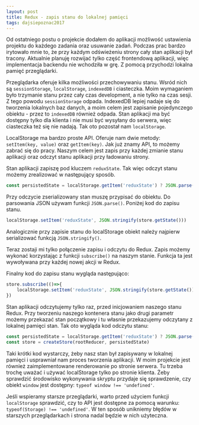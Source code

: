 ```yaml
---
layout: post
title: Redux - zapis stanu do lokalnej pamięci
tags: dajsiepoznac2017
---
```


Od ostatniego postu o projekcie dodałem do aplikacji możliwość ustawienia projektu do każdego zadania oraz usuwanie zadań. Podczas prac bardzo irytowało mnie to, że przy każdym odświeżeniu strony cały stan aplikacji był tracony. Aktualnie planuję rozwijać tylko część frontendową aplikacji, więc implementacja backendu nie wchodziła w grę. Z pomocą przychodzi lokalna pamięć przeglądarki.

<!--more-->

Przeglądarka oferuje kilka możliwości przechowywaniu stanu. Wsród nich są `sessionStorage`, `localStorage`, `indexedDB` i ciasteczka. Moim wymaganiem było trzymanie stanu przez cały czas development, a nie tylko na czas sesji. Z tego powodu `sessionStorage` odpada. IndexedDB lepiej nadaje się do tworzenia lokalnych baz danych, a moim celem jest zapisanie pojedynczego obiektu - przez to `indexedDB` również odpada. Stan aplikacji ma być dostępny tylko dla klienta i nie musi być wysyłany do serwera, więc ciasteczka też się nie nadają. Tak oto pozostał nam `localStorage`.

LocalStorage ma bardzo proste API. Oferuje nam dwie metody: `setItem(key, value)` oraz `getItem(key)`.
Jak już znamy API, to możemy zabrać się do pracy. Naszym celem jest zapis przy każdej zmianie stanu aplikacji oraz odczyt stanu aplikacji przy ładowaniu strony.

Stan aplikacji zapiszę pod kluczem `reduxState`.
Tak więc odczyt stanu możemy zrealizować w następujący sposób.

```javascript
const persistedState = localStorage.getItem('reduxState') ? JSON.parse(localStorage.getItem('reduxState')) : {}
```

Przy odczycie zserializowany stan muszę przypisać do obiektu. Do parsowania JSON używam funkcji `JSON.parse()`.
Poniżej kod do zapisu stanu.

```javascript
localStorage.setItem('reduxState', JSON.stringify(store.getState()))
```

Analogicznie przy zapisie stanu do localStorage obiekt należy najpierw serializować funkcją `JSON.stringify()`.

Teraz zostaji mi tylko połączenie zapisu i odczytu do Redux. Zapis możemy wykonać korzystając z funkcji `subscribe()` na naszym stanie. Funkcja ta jest wywoływana przy każdej nowej akcji w Redux.

Finalny kod do zapisu stanu wygląda następująco:

```javascript
store.subscribe(()=>{
    localStorage.setItem('reduxState', JSON.stringify(store.getState()))
})
```

Stan aplikacji odczytujemy tylko raz, przed inicjowaniem naszego stanu Redux. Przy tworzeniu naszego kontenera stanu jako drugi parametr możemy przekazać stan początkowy i tu własnie przekazujemy odczytany z lokalnej pamięci stan. Tak oto wygląda kod odczytu stanu:

```javascript
const persistedState = localStorage.getItem('reduxState') ? JSON.parse(localStorage.getItem('reduxState')) : {}
const store = createStore(rootReducer, persistedState)
```

Taki krótki kod wystarczy, żeby nasz stan był zapisywany w lokalnej pamięci i usprawniał nam proces tworzenia aplikacji. W moim projekcie jest również zaimplementowane renderowanie po stronie serwera. Tu trzeba trochę uważać i używać localStorage tylko po stronie klienta. Żeby sprawdzić środowisko wykonywania skryptu przydaje się sprawdzenie, czy obiekt `window` jest dostępny: `typeof window !== 'undefined'`.

Jeśli wspieramy starsze przeglądarki, warto przed użyciem funkcji `localStorage` sprawdzić, czy to API jest dostępne za pomocą warunku: `typeof(Storage) !== 'undefined'`. W ten sposób unikniemy błędów w starszych przeglądarkach i strona nadal będzie w nich użyteczna.
